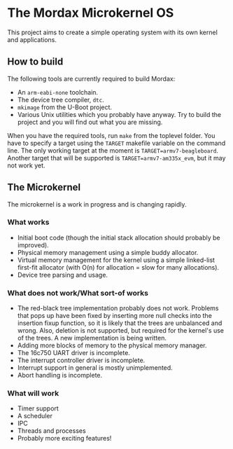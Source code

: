 The Mordax Microkernel OS
=========================

This project aims to create a simple operating system with its own kernel and applications.

How to build
------------

The following tools are currently required to build Mordax:
* An `arm-eabi-none` toolchain.
* The device tree compiler, `dtc`.
* `mkimage` from the U-Boot project.
* Various Unix utilities which you probably have anyway. Try to build the project and you will find out what you are missing.

When you have the required tools, run `make` from the toplevel folder. You have to specify a target using the `TARGET` makefile variable on the command line. The only working target at the moment is `TARGET=armv7-beagleboard`. Another target that will be supported is `TARGET=armv7-am335x_evm`, but it may not work yet.

The Microkernel
---------------

The microkernel is a work in progress and is changing rapidly.

### What works

* Initial boot code (though the initial stack allocation should probably be improved).
* Physical memory management using a simple buddy allocator.
* Virtual memory management for the kernel using a simple linked-list first-fit allocator (with O(n) for allocation = slow for many allocations).
* Device tree parsing and usage.

### What does not work/What sort-of works
* The red-black tree implementation probably does not work. Problems that pops up have been fixed by inserting more null checks into the insertion fixup function, so it is likely that the trees are unbalanced and wrong. Also, deletion is not supported, but required for the kernel's use of the trees. A new implementation is being written.
* Adding more blocks of memory to the physical memory manager.
* The 16c750 UART driver is incomplete.
* The interrupt controller driver is incomplete.
* Interrupt support in general is mostly unimplemented.
* Abort handling is incomplete.

### What will work

* Timer support
* A scheduler
* IPC
* Threads and processes
* Probably more exciting features!

